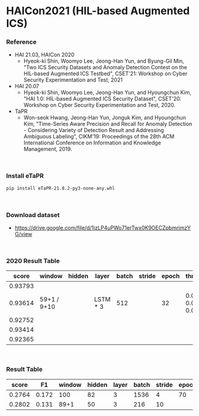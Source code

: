 # HAICon2021 (HIL-based Augmented ICS)

### Reference

- HAI 21.03, HAICon 2020
  - Hyeok-ki Shin, Woomyo Lee, Jeong-Han Yun, and Byung-Gil Min, "Two ICS Security Datasets and Anomaly Detection Contest on the HIL-based Augmented ICS Testbed", CSET'21: Workshop on Cyber Security Experimentation and Test, 2021
- HAI 20.07
  - Hyeok-ki Shin, Woomyo Lee, Jeong-Han Yun, and Hyoungchun Kim, "HAI 1.0: HIL-based Augmented ICS Security Dataset", CSET'20: Workshop on Cyber Security Experimentation and Test, 2020.
- TaPR
  - Won-seok Hwang, Jeong-Han Yun, Jonguk Kim, and Hyoungchun Kim, "Time-Series Aware Precision and Recall for Anomaly Detection - Considering Variety of Detection Result and Addressing Ambiguous Labeling", CIKM'19: Proceedings of the 28th ACM International Conference on Information and Knowledge Management, 2019.

<br/>

### Install eTaPR

```bash
pip install eTaPR-21.8.2-py3-none-any.whl
```

<br/>

### Download dataset

- https://drive.google.com/file/d/1jzLP4uPWo71erTwx0K9OECZpbmrimzYG/view

<br/>

### 2020 Result Table

| score   | window      | hidden | layer    | batch | stride | epoch | threshold             |
| ------- | ----------- | ------ | -------- | ----- | ------ | ----- | --------------------- |
| 0.93793 |             |        |          |       |        |       |                       |
| 0.93614 | 59+1 / 9+10 |        | LSTM * 3 | 512   |        | 32    | 0.027 / 0.019 / 0.008 |
| 0.92752 |             |        |          |       |        |       |                       |
| 0.93414 |             |        |          |       |        |       |                       |
| 0.92365 |             |        |          |       |        |       |                       |

<br/>

### Result Table

| score  | F1    | window | hidden | layer | batch | stride | epoch |
| ------ | ----- | ------ | ------ | ----- | ----- | ------ | ----- |
| 0.2764 | 0.172 | 100    | 82     | 3     | 1536  | 4      | 70    |
| 0.2802 | 0.131 | 89+1   | 50     | 3     | 216   | 10     |       |

